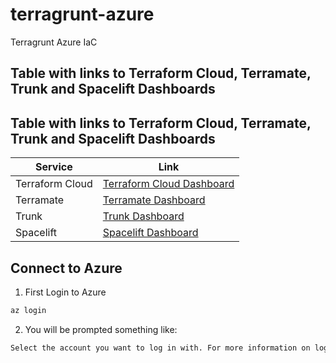 <!-- trunk-ignore-all(prettier) -->
# terragrunt-azure

Terragrunt Azure IaC


## Table with links to Terraform Cloud, Terramate, Trunk and Spacelift Dashboards
## Table with links to Terraform Cloud, Terramate, Trunk and Spacelift Dashboards

| Service           | Link                                      |
|-------------------|-------------------------------------------|
| Terraform Cloud   | [Terraform Cloud Dashboard](https://app.terraform.io) |
| Terramate         | [Terramate Dashboard](https://terramate.io) |
| Trunk             | [Trunk Dashboard](https://app.trunk.io)       |
| Spacelift         | [Spacelift Dashboard](https://spacelift.io) |


## Connect to Azure

1. First Login to Azure

```bash
az login
```
2. You will be prompted something like:

```bash
Select the account you want to log in with. For more information on login with Azure CLI, see https://go.microsoft.com/fwlink/?linkid=2271136
```
